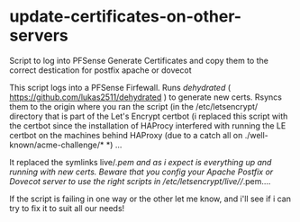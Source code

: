 # update-certificates-on-other-servers
Script to log into PFSense Generate Certificates and copy them to the correct destication for postfix apache or dovecot

This script logs into a PFSense Firfewall. Runs *dehydrated* ( https://github.com/lukas2511/dehydrated ) to generate new certs. 
Rsyncs them to the origin where you ran the script (in the /etc/letsencrypt/ directory that is part of the Let's Encrypt
certbot (i replaced this script with the certbot since the installation of HAProcy interfered with running the LE certbot
on the machines behind HAProxy (due to a catch all on ./well-known/acme-challenge/* *) ...

It replaced the symlinks live/*.pem and as i expect is everything up and running with new certs. Beware that you config your Apache
Postfix or Dovecot server to use the right scripts in /etc/letsencrypt/live/<domain>/*.pem....

If the script is failing in one way or the other let me know, and i'll see if i can try to fix it to suit all our needs!
